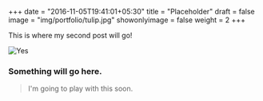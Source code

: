 +++
date = "2016-11-05T19:41:01+05:30"
title = "Placeholder"
draft = false
image = "img/portfolio/tulip.jpg"
showonlyimage = false
weight = 2
+++

This is where my second post will go!

<!--more-->

![Yes][1]



### Something will go here.



>  I'm going to play with this soon.

[1]: /img/portfolio/tulip.jpg

